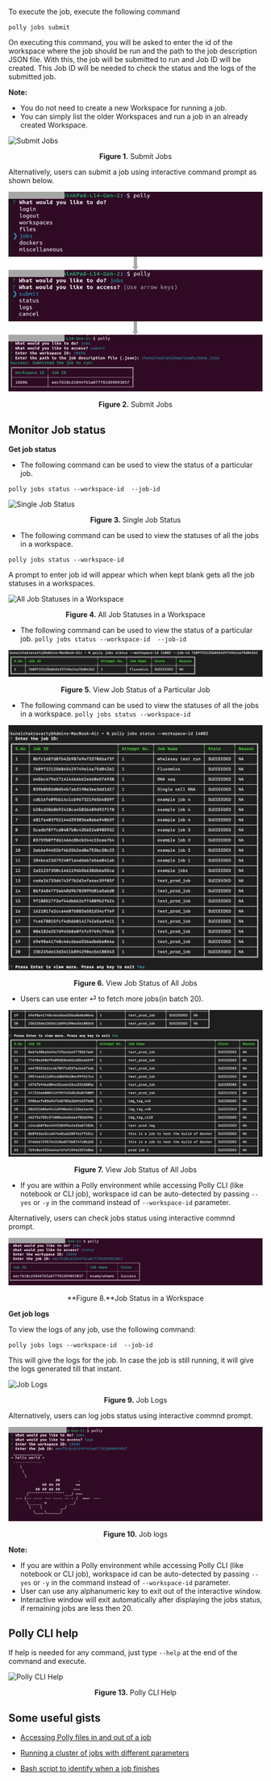 To execute the job, execute the following command

<pre><code>polly jobs submit</code></pre>

On executing this command, you will be asked to enter the id of the workspace where the job should be run and the path to the job description JSON file. With this, the job will be submitted to run and Job ID will be created. This Job ID will be needed to check the status and the logs of the submitted job.

**Note:**   

*   You do not need to create a new Workspace for running a job.
*   You can simply list the older Workspaces and run a job in an already created Workspace.

![Submit Jobs](../img/PollyCLI/4.png "Submit Jobs") <center>**Figure 1.** Submit Jobs</center>

Alternatively, users can submit a job using interactive command prompt as shown below.

![Submit Jobs](../img/PollyCLI/11a.png "Submit Jobs") <center>**Figure 2.** Submit Jobs</center>

## Monitor Job status

**Get job status**

*   The following command can be used to view the status of a particular job.

<pre><code>polly jobs status --workspace-id <workspace id> --job-id <job id></code></pre>

![Single Job Status](../img/PollyCLI/5.png "Single Job Status") <center>**Figure 3.** Single Job Status</center>

*   The following command can be used to view the statuses of all the jobs in a workspace.

<pre><code>polly jobs status --workspace-id <workspace id></code></pre>

A prompt to enter job id will appear which when kept blank gets all the job statuses in a workspaces.

![All Job Statuses in a Workspace](../img/PollyCLI/6.png "All Job Statuses in a Workspace") <center>**Figure 4.** All Job Statuses in a Workspace</center>

*   The following command can be used to view the status of a particular job.
`polly jobs status --workspace-id  --job-id`

![View Job Status](../img/PollyCLI/Job_status_1.png "All Job Statuses in a Workspace") <center>**Figure 5.** View Job Status of a Particular Job</center>

*   The following command can be used to view the statuses of all the jobs in a workspace.
`polly jobs status --workspace-id`

![View Job Status](../img/PollyCLI/Job_status_2.png "All Job Statuses in a Workspace") <center>**Figure 6.** View Job Status of All Jobs</center>

*   Users can use enter ⏎ to fetch more jobs(in batch 20).

![View Job Status](../img/PollyCLI/Job_status_3.png "All Job Statuses in a Workspace") <center>**Figure 7.** View Job Status of All Jobs</center>

*   If you are within a Polly environment while accessing Polly CLI (like notebook or CLI job), workspace id can be auto-detected by passing `--yes` or `-y` in the command instead of `--workspace-id` parameter.

Alternatively, users can check jobs status using interactive commnd prompt.

![All Job Statuses in a Workspace](../img/PollyCLI/12a.png "All Job Statuses in a Workspace") <center>**Figure 8.**Job Status in a Workspace</center>

**Get job logs**

To view the logs of any job, use the following command:

<pre><code>polly jobs logs --workspace-id <workspace id> --job-id <job id></code></pre>

This will give the logs for the job. In case the job is still running, it will give the logs generated till that instant.

![Job Logs](../img/PollyCLI/7.png "Job Logs") <center>**Figure 9.** Job Logs</center>

Alternatively, users can log jobs status using interactive commnd prompt.

![ Job log in a Workspace](../img/PollyCLI/13a.png "All Job Statuses in a Workspace") <center>**Figure 10.** Job logs</center>

**Note:**  

*   If you are within a Polly environment while accessing Polly CLI (like notebook or CLI job), workspace id can be auto-detected by passing `--yes` or `-y` in the command instead of `--workspace-id` parameter.
*   User can use any alphanumeric key to exit out of the interactive window. 
*   Interactive window will exit automatically after displaying the jobs status, if remaining jobs are less then 20.

## Polly CLI help

If help is needed for any command, just type `--help` at the end of the command and execute.

![Polly CLI Help](../img/PollyCLI/8.png "Polly CLI Help") <center>**Figure 13.** Polly CLI Help</center>


## Some useful gists

*   [Accessing Polly files in and out of a job](https://gist.github.com/GeorgeSabu/8a3251e263d93b08413ce2c56d8af45d)

*   [Running a cluster of jobs with different parameters](https://gist.github.com/GeorgeSabu/e89891da1d86fbaa3afa0655a4ede899)

*   [Bash script to identify when a job finishes](https://gist.github.com/GeorgeSabu/4fbc359fa9ee2bf4d3cb05df3b60db81)
